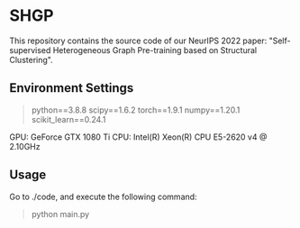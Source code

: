 # SHGP
This repository contains the source code of our NeurIPS 2022 paper: "Self-supervised Heterogeneous Graph Pre-training based on Structural Clustering".

## Environment Settings
> python==3.8.8
> scipy==1.6.2
> torch==1.9.1
> numpy==1.20.1
> scikit_learn==0.24.1

GPU: GeForce GTX 1080 Ti
CPU: Intel(R) Xeon(R) CPU E5-2620 v4 @ 2.10GHz

## Usage
Go to ./code, and execute the following command:
> python main.py 
